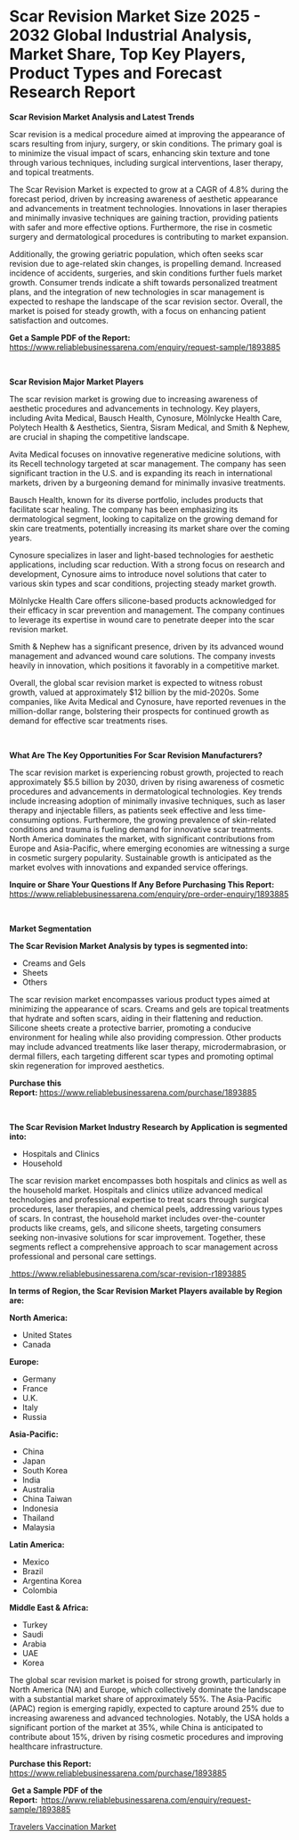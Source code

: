 <p><h1>Scar Revision Market Size 2025 - 2032 Global Industrial Analysis, Market Share, Top Key Players, Product Types and Forecast Research Report</h1></p><p><strong>Scar Revision Market Analysis and Latest Trends</strong></p>
<p><p>Scar revision is a medical procedure aimed at improving the appearance of scars resulting from injury, surgery, or skin conditions. The primary goal is to minimize the visual impact of scars, enhancing skin texture and tone through various techniques, including surgical interventions, laser therapy, and topical treatments. </p><p>The Scar Revision Market is expected to grow at a CAGR of 4.8% during the forecast period, driven by increasing awareness of aesthetic appearance and advancements in treatment technologies. Innovations in laser therapies and minimally invasive techniques are gaining traction, providing patients with safer and more effective options. Furthermore, the rise in cosmetic surgery and dermatological procedures is contributing to market expansion. </p><p>Additionally, the growing geriatric population, which often seeks scar revision due to age-related skin changes, is propelling demand. Increased incidence of accidents, surgeries, and skin conditions further fuels market growth. Consumer trends indicate a shift towards personalized treatment plans, and the integration of new technologies in scar management is expected to reshape the landscape of the scar revision sector. Overall, the market is poised for steady growth, with a focus on enhancing patient satisfaction and outcomes.</p></p>
<p><strong>Get a Sample PDF of the Report:&nbsp;</strong> <a href="https://www.reliablebusinessarena.com/enquiry/request-sample/1893885?utm_campaign=3289&utm_medium=2&utm_source=Github&utm_content=ia&utm_term=08032025&utm_id=scar-revision">https://www.reliablebusinessarena.com/enquiry/request-sample/1893885</a></p>
<p>&nbsp;</p>
<p><strong>Scar Revision Major Market Players</strong></p>
<p><p>The scar revision market is growing due to increasing awareness of aesthetic procedures and advancements in technology. Key players, including Avita Medical, Bausch Health, Cynosure, Mölnlycke Health Care, Polytech Health & Aesthetics, Sientra, Sisram Medical, and Smith & Nephew, are crucial in shaping the competitive landscape.</p><p>Avita Medical focuses on innovative regenerative medicine solutions, with its Recell technology targeted at scar management. The company has seen significant traction in the U.S. and is expanding its reach in international markets, driven by a burgeoning demand for minimally invasive treatments.</p><p>Bausch Health, known for its diverse portfolio, includes products that facilitate scar healing. The company has been emphasizing its dermatological segment, looking to capitalize on the growing demand for skin care treatments, potentially increasing its market share over the coming years.</p><p>Cynosure specializes in laser and light-based technologies for aesthetic applications, including scar reduction. With a strong focus on research and development, Cynosure aims to introduce novel solutions that cater to various skin types and scar conditions, projecting steady market growth.</p><p>Mölnlycke Health Care offers silicone-based products acknowledged for their efficacy in scar prevention and management. The company continues to leverage its expertise in wound care to penetrate deeper into the scar revision market.</p><p>Smith & Nephew has a significant presence, driven by its advanced wound management and advanced wound care solutions. The company invests heavily in innovation, which positions it favorably in a competitive market.</p><p>Overall, the global scar revision market is expected to witness robust growth, valued at approximately $12 billion by the mid-2020s. Some companies, like Avita Medical and Cynosure, have reported revenues in the million-dollar range, bolstering their prospects for continued growth as demand for effective scar treatments rises.</p></p>
<p>&nbsp;</p>
<p><strong>What Are The Key Opportunities For Scar Revision Manufacturers?</strong></p>
<p><p>The scar revision market is experiencing robust growth, projected to reach approximately $5.5 billion by 2030, driven by rising awareness of cosmetic procedures and advancements in dermatological technologies. Key trends include increasing adoption of minimally invasive techniques, such as laser therapy and injectable fillers, as patients seek effective and less time-consuming options. Furthermore, the growing prevalence of skin-related conditions and trauma is fueling demand for innovative scar treatments. North America dominates the market, with significant contributions from Europe and Asia-Pacific, where emerging economies are witnessing a surge in cosmetic surgery popularity. Sustainable growth is anticipated as the market evolves with innovations and expanded service offerings.</p></p>
<p><strong>Inquire or Share Your Questions If Any Before Purchasing This Report:</strong> <a href="https://www.reliablebusinessarena.com/enquiry/pre-order-enquiry/1893885?utm_campaign=3289&utm_medium=2&utm_source=Github&utm_content=ia&utm_term=08032025&utm_id=scar-revision">https://www.reliablebusinessarena.com/enquiry/pre-order-enquiry/1893885</a></p>
<p>&nbsp;</p>
<p><strong>Market Segmentation</strong></p>
<p><strong>The Scar Revision Market Analysis by types is segmented into:</strong></p>
<p><ul><li>Creams and Gels</li><li>Sheets</li><li>Others</li></ul></p>
<p><p>The scar revision market encompasses various product types aimed at minimizing the appearance of scars. Creams and gels are topical treatments that hydrate and soften scars, aiding in their flattening and reduction. Silicone sheets create a protective barrier, promoting a conducive environment for healing while also providing compression. Other products may include advanced treatments like laser therapy, microdermabrasion, or dermal fillers, each targeting different scar types and promoting optimal skin regeneration for improved aesthetics.</p></p>
<p><strong>Purchase this Report:&nbsp;</strong><a href="https://www.reliablebusinessarena.com/purchase/1893885?utm_campaign=3289&utm_medium=2&utm_source=Github&utm_content=ia&utm_term=08032025&utm_id=scar-revision">https://www.reliablebusinessarena.com/purchase/1893885</a></p>
<p>&nbsp;</p>
<p><strong>The Scar Revision Market Industry Research by Application is segmented into:</strong></p>
<p><ul><li>Hospitals and Clinics</li><li>Household</li></ul></p>
<p><p>The scar revision market encompasses both hospitals and clinics as well as the household market. Hospitals and clinics utilize advanced medical technologies and professional expertise to treat scars through surgical procedures, laser therapies, and chemical peels, addressing various types of scars. In contrast, the household market includes over-the-counter products like creams, gels, and silicone sheets, targeting consumers seeking non-invasive solutions for scar improvement. Together, these segments reflect a comprehensive approach to scar management across professional and personal care settings.</p></p>
<p><a href="https://www.reliablebusinessarena.com/scar-revision-r1893885?utm_campaign=3289&utm_medium=2&utm_source=Github&utm_content=ia&utm_term=08032025&utm_id=scar-revision">&nbsp;https://www.reliablebusinessarena.com/scar-revision-r1893885</a></p>
<p><strong>In terms of Region, the Scar Revision Market Players available by Region are:</strong></p>
<p>
    <p> <strong> North America: </strong>
        <ul>
            <li>United States</li>
            <li>Canada</li>
        </ul>
        </p> 
    <p> <strong> Europe: </strong>
        <ul>
            <li>Germany</li>
            <li>France</li>
            <li>U.K.</li>
            <li>Italy</li>
            <li>Russia</li>
        </ul>
        </p> 
    <p> <strong> Asia-Pacific: </strong>
        <ul>
            <li>China</li>
            <li>Japan</li>
            <li>South Korea</li>
            <li>India</li>
            <li>Australia</li>
            <li>China Taiwan</li>
            <li>Indonesia</li>
            <li>Thailand</li>
            <li>Malaysia</li>
        </ul>
        </p> 
    <p> <strong> Latin America: </strong>
        <ul>
            <li>Mexico</li>
            <li>Brazil</li>
            <li>Argentina Korea</li>
            <li>Colombia</li>
        </ul>
        </p> 
    <p> <strong> Middle East & Africa: </strong>
        <ul>
            <li>Turkey</li>
            <li>Saudi</li>
            <li>Arabia</li>
            <li>UAE</li>
            <li>Korea</li>
        </ul>
    </p>
    </p>
<p><p>The global scar revision market is poised for strong growth, particularly in North America (NA) and Europe, which collectively dominate the landscape with a substantial market share of approximately 55%. The Asia-Pacific (APAC) region is emerging rapidly, expected to capture around 25% due to increasing awareness and advanced technologies. Notably, the USA holds a significant portion of the market at 35%, while China is anticipated to contribute about 15%, driven by rising cosmetic procedures and improving healthcare infrastructure.</p></p>
<p><strong>Purchase this Report: </strong><a href="https://www.reliablebusinessarena.com/purchase/1893885?utm_campaign=3289&utm_medium=2&utm_source=Github&utm_content=ia&utm_term=08032025&utm_id=scar-revision">https://www.reliablebusinessarena.com/purchase/1893885</a></p>
<p>&nbsp;<strong>Get a Sample PDF of the Report:&nbsp;&nbsp;</strong><a href="https://www.reliablebusinessarena.com/enquiry/request-sample/1893885?utm_campaign=3289&utm_medium=2&utm_source=Github&utm_content=ia&utm_term=08032025&utm_id=scar-revision">https://www.reliablebusinessarena.com/enquiry/request-sample/1893885</a></p>
<p><strong></strong></p>
<p><p><a href="https://github.com/shadnfamoza/Market-Research-Report-List-1/blob/main/travelers-vaccination-market.md?utm_campaign=3289&utm_medium=2&utm_source=Github&utm_content=ia&utm_term=08032025&utm_id=scar-revision">Travelers Vaccination Market</a></p></p>